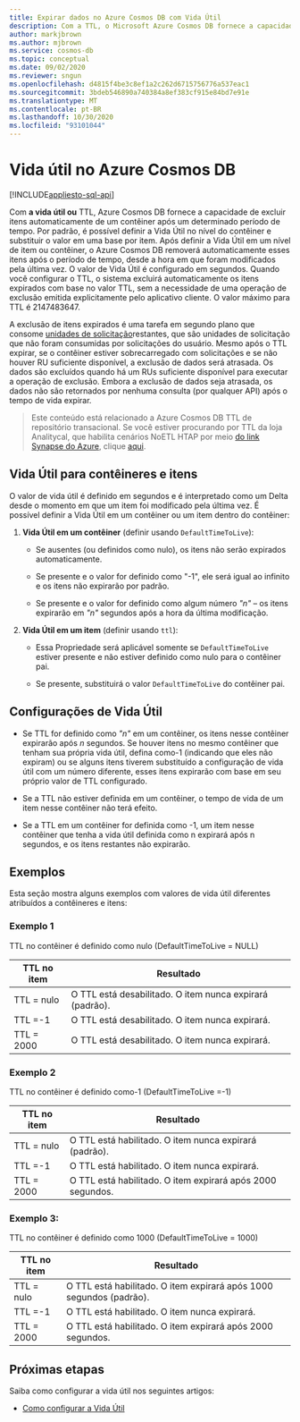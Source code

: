 ```yaml
---
title: Expirar dados no Azure Cosmos DB com Vida Útil
description: Com a TTL, o Microsoft Azure Cosmos DB fornece a capacidade de limpar documentos automaticamente do sistema após determinado período.
author: markjbrown
ms.author: mjbrown
ms.service: cosmos-db
ms.topic: conceptual
ms.date: 09/02/2020
ms.reviewer: sngun
ms.openlocfilehash: d4815f4be3c8ef1a2c262d6715756776a537eac1
ms.sourcegitcommit: 3bdeb546890a740384a8ef383cf915e84bd7e91e
ms.translationtype: MT
ms.contentlocale: pt-BR
ms.lasthandoff: 10/30/2020
ms.locfileid: "93101044"
---
```

# <a name="time-to-live-ttl-in-azure-cosmos-db"></a>Vida útil no Azure Cosmos DB
[!INCLUDE[appliesto-sql-api](includes/appliesto-sql-api.md)]

Com **a vida útil ou** TTL, Azure Cosmos DB fornece a capacidade de excluir itens automaticamente de um contêiner após um determinado período de tempo. Por padrão, é possível definir a Vida Útil no nível do contêiner e substituir o valor em uma base por item. Após definir a Vida Útil em um nível de item ou contêiner, o Azure Cosmos DB removerá automaticamente esses itens após o período de tempo, desde a hora em que foram modificados pela última vez. O valor de Vida Útil é configurado em segundos. Quando você configurar o TTL, o sistema excluirá automaticamente os itens expirados com base no valor TTL, sem a necessidade de uma operação de exclusão emitida explicitamente pelo aplicativo cliente. O valor máximo para TTL é 2147483647.

A exclusão de itens expirados é uma tarefa em segundo plano que consome [unidades de solicitação](request-units.md)restantes, que são unidades de solicitação que não foram consumidas por solicitações do usuário. Mesmo após o TTL expirar, se o contêiner estiver sobrecarregado com solicitações e se não houver RU suficiente disponível, a exclusão de dados será atrasada. Os dados são excluídos quando há um RUs suficiente disponível para executar a operação de exclusão. Embora a exclusão de dados seja atrasada, os dados não são retornados por nenhuma consulta (por qualquer API) após o tempo de vida expirar.

> Este conteúdo está relacionado a Azure Cosmos DB TTL de repositório transacional. Se você estiver procurando por TTL da loja Analitycal, que habilita cenários NoETL HTAP por meio [do link Synapse do Azure](./synapse-link.md), clique [aqui](./analytical-store-introduction.md#analytical-ttl).

## <a name="time-to-live-for-containers-and-items"></a>Vida Útil para contêineres e itens

O valor de vida útil é definido em segundos e é interpretado como um Delta desde o momento em que um item foi modificado pela última vez. É possível definir a Vida Útil em um contêiner ou um item dentro do contêiner:

1. **Vida Útil em um contêiner** (definir usando `DefaultTimeToLive`):

   - Se ausentes (ou definidos como nulo), os itens não serão expirados automaticamente.

   - Se presente e o valor for definido como "-1", ele será igual ao infinito e os itens não expirarão por padrão.

   - Se presente e o valor for definido como algum número *"n"* – os itens expirarão em *"n"* segundos após a hora da última modificação.

2. **Vida Útil em um item** (definir usando `ttl`):

   - Essa Propriedade será aplicável somente se `DefaultTimeToLive` estiver presente e não estiver definido como nulo para o contêiner pai.

   - Se presente, substituirá o valor `DefaultTimeToLive` do contêiner pai.

## <a name="time-to-live-configurations"></a>Configurações de Vida Útil

* Se TTL for definido como *"n"* em um contêiner, os itens nesse contêiner expirarão após *n* segundos.  Se houver itens no mesmo contêiner que tenham sua própria vida útil, defina como-1 (indicando que eles não expiram) ou se alguns itens tiverem substituído a configuração de vida útil com um número diferente, esses itens expirarão com base em seu próprio valor de TTL configurado. 

* Se a TTL não estiver definida em um contêiner, o tempo de vida de um item nesse contêiner não terá efeito. 

* Se a TTL em um contêiner for definida como -1, um item nesse contêiner que tenha a vida útil definida como n expirará após n segundos, e os itens restantes não expirarão.

## <a name="examples"></a>Exemplos

Esta seção mostra alguns exemplos com valores de vida útil diferentes atribuídos a contêineres e itens:

### <a name="example-1"></a>Exemplo 1

TTL no contêiner é definido como nulo (DefaultTimeToLive = NULL)

|TTL no item| Resultado|
|---|---|
|TTL = nulo|    O TTL está desabilitado. O item nunca expirará (padrão).|
|TTL =-1   |O TTL está desabilitado. O item nunca expirará.|
|TTL = 2000 |O TTL está desabilitado. O item nunca expirará.|


### <a name="example-2"></a>Exemplo 2

TTL no contêiner é definido como-1 (DefaultTimeToLive =-1)

|TTL no item| Resultado|
|---|---|
|TTL = nulo |O TTL está habilitado. O item nunca expirará (padrão).|
|TTL =-1   |O TTL está habilitado. O item nunca expirará.|
|TTL = 2000 |O TTL está habilitado. O item expirará após 2000 segundos.|


### <a name="example-3"></a>Exemplo 3:

TTL no contêiner é definido como 1000 (DefaultTimeToLive = 1000)

|TTL no item| Resultado|
|---|---|
|TTL = nulo|    O TTL está habilitado. O item expirará após 1000 segundos (padrão).|
|TTL =-1   |O TTL está habilitado. O item nunca expirará.|
|TTL = 2000 |O TTL está habilitado. O item expirará após 2000 segundos.|

## <a name="next-steps"></a>Próximas etapas

Saiba como configurar a vida útil nos seguintes artigos:

* [Como configurar a Vida Útil](how-to-time-to-live.md)